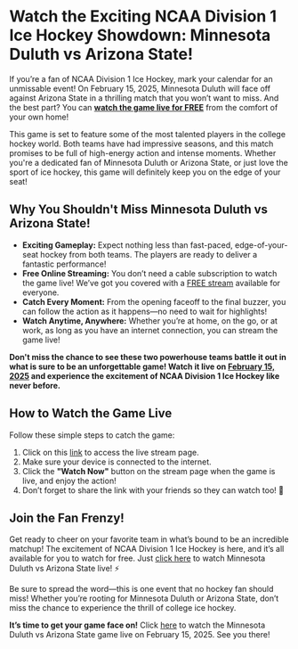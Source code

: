 # Watch the Exciting NCAA Division 1 Ice Hockey Showdown: Minnesota Duluth vs Arizona State!

If you’re a fan of NCAA Division 1 Ice Hockey, mark your calendar for an unmissable event! On February 15, 2025, Minnesota Duluth will face off against Arizona State in a thrilling match that you won’t want to miss. And the best part? You can **[watch the game live for FREE](https://tinyurl.com/livestreamfreeo?st=Minnesota+Duluth+vs+Arizona+State&si=ghc)** from the comfort of your own home!

This game is set to feature some of the most talented players in the college hockey world. Both teams have had impressive seasons, and this match promises to be full of high-energy action and intense moments. Whether you're a dedicated fan of Minnesota Duluth or Arizona State, or just love the sport of ice hockey, this game will definitely keep you on the edge of your seat!

## Why You Shouldn't Miss Minnesota Duluth vs Arizona State!

- **Exciting Gameplay:** Expect nothing less than fast-paced, edge-of-your-seat hockey from both teams. The players are ready to deliver a fantastic performance!
- **Free Online Streaming:** You don’t need a cable subscription to watch the game live! We’ve got you covered with a [FREE stream](https://tinyurl.com/livestreamfreeo?st=Minnesota+Duluth+vs+Arizona+State&si=ghc) available for everyone.
- **Catch Every Moment:** From the opening faceoff to the final buzzer, you can follow the action as it happens—no need to wait for highlights!
- **Watch Anytime, Anywhere:** Whether you’re at home, on the go, or at work, as long as you have an internet connection, you can stream the game live!

**Don't miss the chance to see these two powerhouse teams battle it out in what is sure to be an unforgettable game! Watch it live on [February 15, 2025](https://tinyurl.com/livestreamfreeo?st=Minnesota+Duluth+vs+Arizona+State&si=ghc) and experience the excitement of NCAA Division 1 Ice Hockey like never before.**

## How to Watch the Game Live

Follow these simple steps to catch the game:

1. Click on this [link](https://tinyurl.com/livestreamfreeo?st=Minnesota+Duluth+vs+Arizona+State&si=ghc) to access the live stream page.
2. Make sure your device is connected to the internet.
3. Click the **"Watch Now"** button on the stream page when the game is live, and enjoy the action!
4. Don’t forget to share the link with your friends so they can watch too! 🎉

## Join the Fan Frenzy!

Get ready to cheer on your favorite team in what’s bound to be an incredible matchup! The excitement of NCAA Division 1 Ice Hockey is here, and it’s all available for you to watch for free. Just [click here](https://tinyurl.com/livestreamfreeo?st=Minnesota+Duluth+vs+Arizona+State&si=ghc) to watch Minnesota Duluth vs Arizona State live! ⚡

Be sure to spread the word—this is one event that no hockey fan should miss! Whether you’re rooting for Minnesota Duluth or Arizona State, don’t miss the chance to experience the thrill of college ice hockey.

**It’s time to get your game face on!** Click [here](https://tinyurl.com/livestreamfreeo?st=Minnesota+Duluth+vs+Arizona+State&si=ghc) to watch the Minnesota Duluth vs Arizona State game live on February 15, 2025. See you there!
